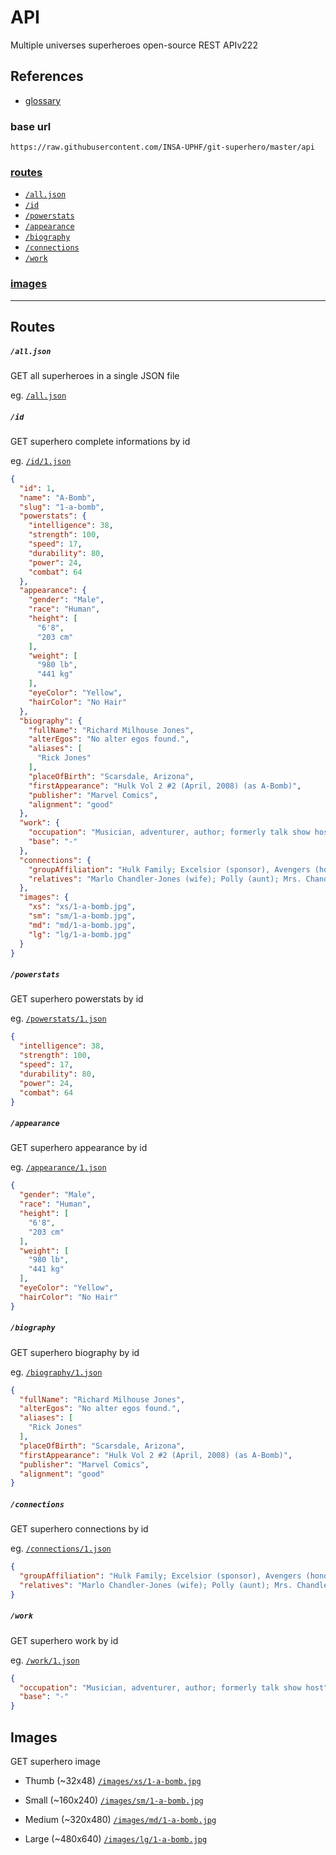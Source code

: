 
# API

Multiple universes superheroes open-source REST APIv222

## References
- [glossary](glossary.md)

### base url
`https://raw.githubusercontent.com/INSA-UPHF/git-superhero/master/api`



### [routes](#routes-1)
- [`/all.json`](#alljson)
- [`/id`](#id)
- [`/powerstats`](#powerstats)
- [`/appearance`](#appearance)
- [`/biography`](#biography)
- [`/connections`](#connections)
- [`/work`](#work)

### [images](#images-1)

----

## Routes

##### `/all.json`
GET all superheroes in a single JSON file

eg. [`/all.json`](https://raw.githubusercontent.com/INSA-UPHF/git-superhero/master/api/all.json)

##### `/id`
GET superhero complete informations by id

eg. [`/id/1.json`](https://raw.githubusercontent.com/INSA-UPHF/git-superhero/master/api/id/1.json)
```json
{
  "id": 1,
  "name": "A-Bomb",
  "slug": "1-a-bomb",
  "powerstats": {
    "intelligence": 38,
    "strength": 100,
    "speed": 17,
    "durability": 80,
    "power": 24,
    "combat": 64
  },
  "appearance": {
    "gender": "Male",
    "race": "Human",
    "height": [
      "6'8",
      "203 cm"
    ],
    "weight": [
      "980 lb",
      "441 kg"
    ],
    "eyeColor": "Yellow",
    "hairColor": "No Hair"
  },
  "biography": {
    "fullName": "Richard Milhouse Jones",
    "alterEgos": "No alter egos found.",
    "aliases": [
      "Rick Jones"
    ],
    "placeOfBirth": "Scarsdale, Arizona",
    "firstAppearance": "Hulk Vol 2 #2 (April, 2008) (as A-Bomb)",
    "publisher": "Marvel Comics",
    "alignment": "good"
  },
  "work": {
    "occupation": "Musician, adventurer, author; formerly talk show host",
    "base": "-"
  },
  "connections": {
    "groupAffiliation": "Hulk Family; Excelsior (sponsor), Avengers (honorary member); formerly partner of the Hulk, Captain America and Captain Marvel; Teen Brigade; ally of Rom",
    "relatives": "Marlo Chandler-Jones (wife); Polly (aunt); Mrs. Chandler (mother-in-law); Keith Chandler, Ray Chandler, three unidentified others (brothers-in-law); unidentified father (deceased); Jackie Shorr (alleged mother; unconfirmed)"
  },
  "images": {
    "xs": "xs/1-a-bomb.jpg",
    "sm": "sm/1-a-bomb.jpg",
    "md": "md/1-a-bomb.jpg",
    "lg": "lg/1-a-bomb.jpg"
  }
}
```

##### `/powerstats`
GET superhero powerstats by id

eg. [`/powerstats/1.json`](https://raw.githubusercontent.com/INSA-UPHF/git-superhero/master/api/powerstats/1.json)
```json
{
  "intelligence": 38,
  "strength": 100,
  "speed": 17,
  "durability": 80,
  "power": 24,
  "combat": 64
}
```

##### `/appearance`
GET superhero appearance by id

eg. [`/appearance/1.json`](https://raw.githubusercontent.com/INSA-UPHF/git-superhero/master/api/appearance/1.json)
```json
{
  "gender": "Male",
  "race": "Human",
  "height": [
    "6'8",
    "203 cm"
  ],
  "weight": [
    "980 lb",
    "441 kg"
  ],
  "eyeColor": "Yellow",
  "hairColor": "No Hair"
}
```

##### `/biography`
GET superhero biography by id

eg. [`/biography/1.json`](https://raw.githubusercontent.com/INSA-UPHF/git-superhero/master/api/biography/1.json)
```json
{
  "fullName": "Richard Milhouse Jones",
  "alterEgos": "No alter egos found.",
  "aliases": [
    "Rick Jones"
  ],
  "placeOfBirth": "Scarsdale, Arizona",
  "firstAppearance": "Hulk Vol 2 #2 (April, 2008) (as A-Bomb)",
  "publisher": "Marvel Comics",
  "alignment": "good"
}
```

##### `/connections`
GET superhero connections by id

eg. [`/connections/1.json`](https://raw.githubusercontent.com/INSA-UPHF/git-superhero/master/api/connections/1.json)
```json
{
  "groupAffiliation": "Hulk Family; Excelsior (sponsor), Avengers (honorary member); formerly partner of the Hulk, Captain America and Captain Marvel; Teen Brigade; ally of Rom",
  "relatives": "Marlo Chandler-Jones (wife); Polly (aunt); Mrs. Chandler (mother-in-law); Keith Chandler, Ray Chandler, three unidentified others (brothers-in-law); unidentified father (deceased); Jackie Shorr (alleged mother; unconfirmed)"
}
```

##### `/work`
GET superhero work by id

eg. [`/work/1.json`](https://raw.githubusercontent.com/INSA-UPHF/git-superhero/master/api/work/1.json)
```json
{
  "occupation": "Musician, adventurer, author; formerly talk show host",
  "base": "-"
}
```


## Images
GET superhero image

- Thumb (~32x48)
[`/images/xs/1-a-bomb.jpg`](xs/1-a-bomb.jpg)

- Small (~160x240)
[`/images/sm/1-a-bomb.jpg`](sm/1-a-bomb.jpg)

- Medium (~320x480)
[`/images/md/1-a-bomb.jpg`](md/1-a-bomb.jpg)

- Large (~480x640)
[`/images/lg/1-a-bomb.jpg`](lg/1-a-bomb.jpg)
